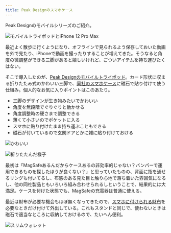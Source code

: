```yaml
---
title: Peak Designのスマホケース
---
```

Peak Designのモバイルシリーズのご紹介。

![](https://lh6.googleusercontent.com/XNoMtwmCEULo_w3z2bGTtM7IFsCP6pTett4Co_98LzIVBqo5hLISxguccIV8zVqCcdYqxGTgFdKP4O3WQSyFLNdsttz3uZfRENGScf1rOCxXBXCDsjAGRr0mj2PLwaSPUeuI9uBchnJ4E1Ok2USHscIRC7mda80KRD2sh6hn6H59tqqbWq__JrB_wDMd "モバイルトライポッドとiPhone 12 Pro Max")

最近よく散歩に行くようになり、オフラインで見られるよう保存しておいた動画を外で見たり、iPhoneで動画を撮ったりすることが増えてきた。そうなると角度の微調整ができる三脚があると嬉しいけれど、ごついアイテムを持ち運びたくはない。

そこで導入したのが、[Peak Designのモバイルトライポッド](https://www.amazon.co.jp/dp/B09FRZPLL3)。カード形状に収まる折りたたみ式のかわいい三脚で、[同社のスマホケース](https://www.amazon.co.jp/dp/B09FP3HP7Z?)に磁石で貼り付けて使う仕組み。個人的なお気に入りポイントはこのあたり。

*   三脚のデザインが生き物みたいでかわいい
*   角度を無段階でぐりぐりと動かせる
*   角度調整時の硬さまで調整できる
*   薄くて小さいのでポケットに入る
*   スマホに貼り付けたまま持ち運ぶこともできる
*   磁石が付いているので玄関ドアとかに雑に貼り付けておける

![](https://lh3.googleusercontent.com/CqW1BWl17jr6xAYTcSk7xsCd8ejx_jT1CpVg48VnVlpEYbY05qvQuP4narNozmV6EdR0MjkXXaqrwz44dRx56NuY-p1e28NfCT21WmhEm6eoeTGaSiOoOKg1ZDtapKRLTeBnXJRov-cDlrjf4-WRBh0yzt2DbSiQhSWIOh7MQ9JEDqbLBaT8c9FdwsAJ "かわいい")

![](https://lh6.googleusercontent.com/p79WbC9qq-gXu28U0f-EYhNlk55Yxvht-LmZsetByM2Putfy_exP8ATzPCwx7jvH8GLACg1ElXLQIAnlffClHQCyJkyN0sHtDXD5O1FGDjIp2s2_RjnSee-aD04AKb7rkOFYnjKmEpQkNyANZHIrthet4WS3b6M5y1l7m7vlqXiGC_N-Ui7Rs6CN8_Ug "折りたたんだ様子")

最初は「MagSafeあるんだからケースあるの非効率的じゃない？バンパーで運用できるものを探したほうが良くない？」と思っていたものの、背面に指を通せるリングも付いてるし、布感のある見た目と触り心地で落ち着いた雰囲気になるし、他の同社製品ともいろいろ組み合わせられるしということで、結果的には大満足。ケースを付けた状態でも、MagSafeの充電器は普通に使える。

最近は財布が必要な機会もほぼ無くなってきたので、[スマホに付けられる財布](https://www.amazon.co.jp/dp/B09FSGW671)を必要なときだけ付けて外出している。これもスタンドと同じで、使わないときは磁石で適当なところに収納しておけるので、たいへん便利。

![](https://lh5.googleusercontent.com/FpRweeQzInKQRXwP3lbFea5zJRz-q69O1smseR4uV_1Nj7I14ReoGiRvfUypox0r43VtKTkMsV1bf5ECVXt8hGbx8__OBJKdNnGrFLZLlcA2bJkZnWni-USXTl51TbMjO1i888sv04dW77g8t-DZ5rh-JNGH2OCLcQbsP_hDNdWiR2NBjHon7P6NGD17 "スリムウォレット")
